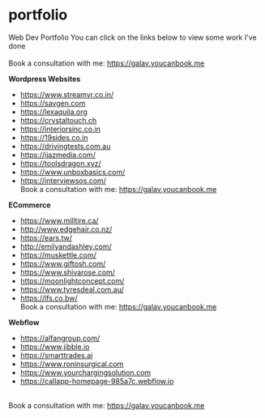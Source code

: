 # portfolio
Web Dev Portfolio
You can click on the links below to view some work I've done </br></br>
Book a consultation with me: https://galav.youcanbook.me

**Wordpress Websites**
- https://www.streamvr.co.in/
- https://savgen.com
- https://lexaquila.org
- https://crystaltouch.ch
- https://interiorsinc.co.in
- https://19sides.co.in
- https://drivingtests.com.au
- https://ijazmedia.com/
- https://toolsdragon.xyz/
- https://www.unboxbasics.com/
- https://interviewsos.com/
</br>Book a consultation with me: https://galav.youcanbook.me

**ECommerce**
- https://www.milltire.ca/
- http://www.edgehair.co.nz/
- https://ears.tw/
- http://emilyandashley.com/
- https://muskettle.com/
- https://www.giftosh.com/
- https://www.shivarose.com/
- https://moonlightconcept.com/
- https://www.tyresdeal.com.au/
- https://lfs.co.bw/
</br>Book a consultation with me: https://galav.youcanbook.me

**Webflow**
- https://alfangroup.com/
- https://www.jibble.io
- https://smarttrades.ai
- https://www.roninsurgical.com
- https://www.yourchargingsolution.com
- https://callapp-homepage-985a7c.webflow.io

</br>Book a consultation with me: https://galav.youcanbook.me
